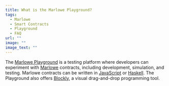 ```yaml
---
title: What is the Marlowe Playground?
tags:
  - Marlowe
  - Smart Contracts
  - Playground
  - FAQ
url: ""
image: ""
image_text: ""
---
```


The [Marlowe Playground](https://play.marlowe.iohk.io/#/) is a testing platform where developers can experiment with [Marlowe](https://www.essentialcardano.io/glossary/marlowe)  contracts, including development, simulation, and testing. Marlowe contracts can be written in [JavaScript](https://docs.marlowe.iohk.io/docs/developer-tools/playground#javascript-editor) or [Haskell](https://docs.marlowe.iohk.io/docs/developer-tools/playground#haskell-editor). The Playground also offers [Blockly](https://docs.marlowe.iohk.io/docs/developer-tools/playground#blockly-editor), a visual drag-and-drop programming tool.
